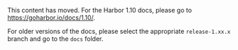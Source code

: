 This content has moved. For the Harbor 1.10 docs, please go to https://goharbor.io/docs/1.10/.  

For older versions of the docs, please select the appropriate `release-1.xx.x` branch and go to the `docs` folder.

